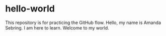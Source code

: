 # hello-world
This repository is for practicing the GitHub flow.
Hello, my name is Amanda Sebring. I am here to learn. Welcome to my world. 
